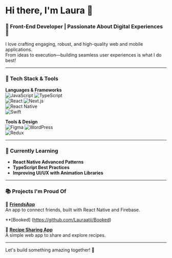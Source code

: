 # Hi there, I'm Laura 👋

### 🌟 Front-End Developer | Passionate About Digital Experiences 🌟  
I love crafting engaging, robust, and high-quality web and mobile applications.  
From ideas to execution—building seamless user experiences is what I do best!  

---

### 🚀 Tech Stack & Tools  
**Languages & Frameworks**  
![JavaScript](https://img.shields.io/badge/JavaScript-323330?style=flat&logo=javascript&logoColor=F7DF1E) 
![TypeScript](https://img.shields.io/badge/TypeScript-007ACC?style=flat&logo=typescript&logoColor=white)  
![React](https://img.shields.io/badge/React-20232A?style=flat&logo=react&logoColor=61DAFB) 
![Next.js](https://img.shields.io/badge/Next.js-000000?style=flat&logo=nextdotjs&logoColor=white)  
![React Native](https://img.shields.io/badge/React_Native-20232A?style=flat&logo=react&logoColor=61DAFB)  
![Swift](https://img.shields.io/badge/Swift-FA7343?style=flat&logo=swift&logoColor=white)  

**Tools & Design**  
![Figma](https://img.shields.io/badge/Figma-F24E1E?style=flat&logo=figma&logoColor=white) 
![WordPress](https://img.shields.io/badge/WordPress-21759B?style=flat&logo=wordpress&logoColor=white)  
![Redux](https://img.shields.io/badge/Redux-593D88?style=flat&logo=redux&logoColor=white)  

---

### 🌱 Currently Learning  
- **React Native Advanced Patterns**  
- **TypeScript Best Practices**  
- **Improving UI/UX with Animation Libraries**  

---

### 📚 Projects I'm Proud Of  
🔗 **[FriendsApp](https://github.com/Lauraatii/FriendsApp)**  
An app to connect friends, built with React Native and Firebase.

**[Booked] (https://github.com/Lauraatii/Booked)


🔗 **[Recipe Sharing App](https://github.com/Lauraatii/recipe-sharing-app)**  
A simple web app to share and explore recipes.  


---


Let's build something amazing together! 🚀  
